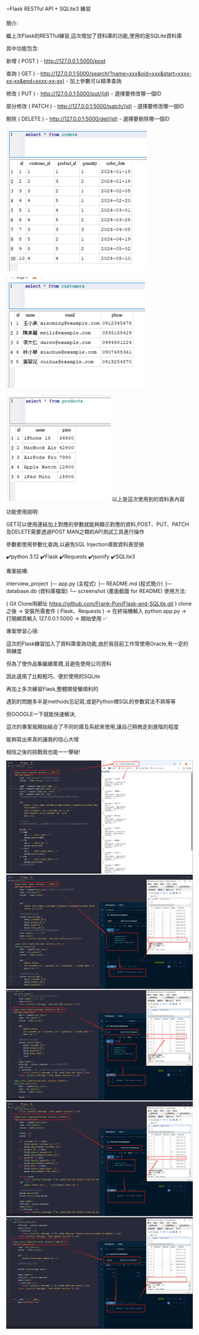 ⭐Flask RESTful API + SQLite3 練習

簡介:

繼上次Flask的RESTful練習,這次增加了資料庫的功能,使用的是SQLite資料庫

其中功能包含:

新增 ( POST ) - http://127.0.0.1:5000/post

查詢 ( GET ) - http://127.0.0.1:5000/search(?name=xxx&oid=xxx&start=xxxx-xx-xx&end=xxxx-xx-xx) - 加上參數可以精準查詢

修改 ( PUT ) - http://127.0.0.1:5000/put/(id) - 選擇要修改哪一個ID

部分修改 ( PATCH ) - http://127.0.0.1:5000/patch/(id) - 選擇要修改哪一個ID

刪除 ( DELETE ) - http://127.0.0.1:5000/del/(id) - 選擇要刪除哪一個ID

![畫面截圖](screenshot/orders.png)

![畫面截圖](screenshot/customers.png)

![畫面截圖](screenshot/products.png)
    以上是這次使用到的資料表內容

功能使用說明:

GET可以使用連結加上對應的參數就能夠顯示對應的資料,POST、PUT、PATCH及DELETE需要透過POST MAN之類的API測試工具進行操作

參數都使用參數化查詢,以避免SQL Injection導致資料表受損

✔️python 3.12 ✔️Flask ✔️Requests ✔️jsonify ✔️SQLite3

專案結構:

interview_project
        ├─ app.py (主程式)
        ├─ README.md (程式簡介)
        ├─ database.db (資料庫檔案)
        └─ screenshot (畫面截圖 for README)
使用方法:

( Git Clone用網址 https://github.com/Frank-Pon/Flask-and-SQLite.git ) clone之後 -> 安裝所需套件 ( Flask、Requests ) -> 在終端機輸入 python app.py -> 打開網頁輸入 127.0.0.1:5000 -> 開始使用 ✅

專案學習心得:

這次的Flask練習加入了資料庫查詢功能,由於我目前工作常使用Oracle,有一定的熟練度

但為了使作品集繼續累積,且避免使用公司資料

因此選用了比較輕巧、便於使用的SQLite

再加上多次練習Flask,整體開發蠻順利的

遇到的問題多半是methods忘記寫,或是Python裡SQL的參數寫法不熟等等

但GOOGLE一下就能快速解決,

這次的專案我開始結合了不同的庫及系統來使用,讓自己稍微走到進階的程度

能夠寫出來真的讓我的信心大增

相信之後的挑戰我也能一一擊破!

![畫面截圖](screenshot/search.png)
![畫面截圖](screenshot/post.png)
![畫面截圖](screenshot/put.png)
![畫面截圖](screenshot/patch.png)
![畫面截圖](screenshot/delete.png)
